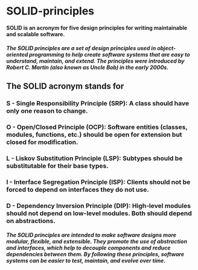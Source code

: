 # SOLID-principles
<b> SOLID is an acronym for five design principles for writing maintainable and scalable software.</b><br>
##### The SOLID principles are a set of design principles used in object-oriented programming to help create software systems that are easy to understand, maintain, and extend. The principles were introduced by Robert C. Martin (also known as Uncle Bob) in the early 2000s.

## The SOLID acronym stands for


### S - Single Responsibility Principle (SRP): A class should have only one reason to change.
### O - Open/Closed Principle (OCP): Software entities (classes, modules, functions, etc.) should be open for extension but closed for modification.
### L - Liskov Substitution Principle (LSP): Subtypes should be substitutable for their base types.
### I - Interface Segregation Principle (ISP): Clients should not be forced to depend on interfaces they do not use.
### D - Dependency Inversion Principle (DIP): High-level modules should not depend on low-level modules. Both should depend on abstractions.<br>
##### The SOLID principles are intended to make software designs more modular, flexible, and extensible. They promote the use of abstraction and interfaces, which help to decouple components and reduce dependencies between them. By following these principles, software systems can be easier to test, maintain, and evolve over time.





